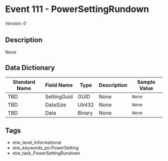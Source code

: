 # Event 111 - PowerSettingRundown
###### Version: 0

## Description
None

## Data Dictionary
|Standard Name|Field Name|Type|Description|Sample Value|
|---|---|---|---|---|
|TBD|SettingGuid|GUID|None|`None`|
|TBD|DataSize|UInt32|None|`None`|
|TBD|Data|Binary|None|`None`|

## Tags
* etw_level_Informational
* etw_keywords_po:PowerSetting
* etw_task_PowerSettingRundown